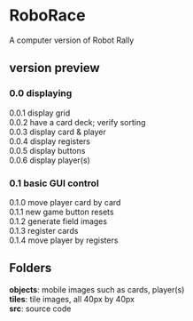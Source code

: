 # RoboRace
A computer version of Robot Rally
## version preview
### 0.0 displaying
0.0.1 display grid  
0.0.2 have a card deck; verify sorting  
0.0.3 display card & player  
0.0.4 display registers  
0.0.5 display buttons  
0.0.6 display player(s)  
### 0.1 basic GUI control
0.1.0 move player card by card  
0.1.1 new game button resets  
0.1.2 generate field images  
0.1.3 register cards  
0.1.4 move player by registers  
## Folders
__objects__: mobile images such as cards, player(s)  
__tiles__: tile images, all 40px by 40px  
__src__: source code
